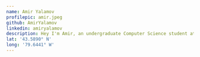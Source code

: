 ```yaml
---
name: Amir Yalamov
profilepic: amir.jpeg
github: AmirYalamov
linkedin: amiryalamov
description: Hey I'm Amir, an undergraduate Computer Science student at Western University! 
lat: '43.5890° N'
long: '79.6441° W'
---
```

